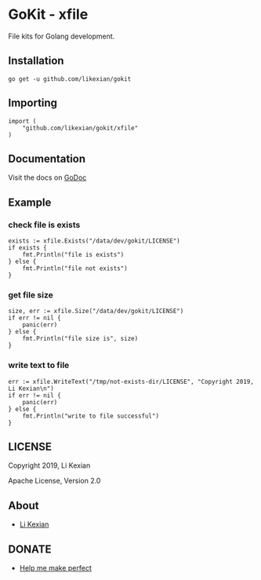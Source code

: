 # GoKit - xfile

File kits for Golang development.

## Installation

    go get -u github.com/likexian/gokit

## Importing

    import (
        "github.com/likexian/gokit/xfile"
    )

## Documentation

Visit the docs on [GoDoc](https://godoc.org/github.com/likexian/gokit/xfile)

## Example

### check file is exists

    exists := xfile.Exists("/data/dev/gokit/LICENSE")
    if exists {
        fmt.Println("file is exists")
    } else {
        fmt.Println("file not exists")
    }

### get file size

    size, err := xfile.Size("/data/dev/gokit/LICENSE")
    if err != nil {
        panic(err)
    } else {
        fmt.Println("file size is", size)
    }

### write text to file

    err := xfile.WriteText("/tmp/not-exists-dir/LICENSE", "Copyright 2019, Li Kexian\n")
    if err != nil {
        panic(err)
    } else {
        fmt.Println("write to file successful")
    }

## LICENSE

Copyright 2019, Li Kexian

Apache License, Version 2.0

## About

- [Li Kexian](https://www.likexian.com/)

## DONATE

- [Help me make perfect](https://www.likexian.com/donate/)
